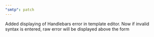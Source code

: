 ```yaml
---
"smtp": patch
---
```


Added displaying of Handlebars error in template editor. Now if invalid syntax is entered, raw error will be displayed above the form
